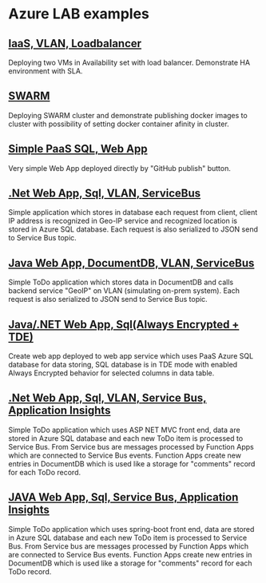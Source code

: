 # Azure LAB examples

## [IaaS, VLAN, Loadbalancer](iaas-vlan-loadbalancer/README.md)

Deploying two VMs in Availability set with load balancer. Demonstrate HA environment with SLA.

## [SWARM](swarm/README.md)

Deploying SWARM cluster and demonstrate publishing docker images to cluster with possibility of setting docker container afinity in cluster.

## [Simple PaaS SQL, Web App](simple-paas-sql-webapp/README.md)

Very simple Web App deployed directly by "GitHub publish" button.

## [.Net Web App, Sql, VLAN, ServiceBus](net-webapp-sql-vnet-servicebus/README.md)

Simple application which stores in database each request from client, client IP address is recognized in Geo-IP service and recognized location is stored in Azure SQL database. Each request is also serialized to JSON send to Service Bus topic.

## [Java Web App, DocumentDB, VLAN, ServiceBus](java-webapp-documentdb-servicebus/README.md)

Simple ToDo application which stores data in DocumentDB and calls backend service "GeoIP" on VLAN (simulating on-prem system). Each request is also serialized to JSON send to Service Bus topic.

## [Java/.NET Web App, Sql(Always Encrypted + TDE)](java-net-webapp-sql-always-encrypted/README.md)

Create web app deployed to web app service which uses PaaS Azure SQL database for data storing, SQL database is in TDE mode with enabled Always Encrypted behavior for selected columns in data table.

## [.Net Web App, Sql, VLAN, Service Bus, Application Insights](net-webapp-sql-servicebus-insights/README.md)

Simple ToDo application which uses ASP NET MVC front end, data are stored in Azure SQL database and each new ToDo item is processed to Service Bus. From Service bus are messages processed by Function Apps which are connected to Service Bus events. Function Apps create new entries in DocumentDB which is used like a storage for "comments" record for each ToDo record.  

## [JAVA Web App, Sql, Service Bus, Application Insights](java-webapp-sql-servicebus-insights/README.md)

Simple ToDo application which uses spring-boot front end, data are stored in Azure SQL database and each new ToDo item is processed to Service Bus. From Service bus are messages processed by Function Apps which are connected to Service Bus events. Function Apps create new entries in DocumentDB which is used like a storage for "comments" record for each ToDo record.  
